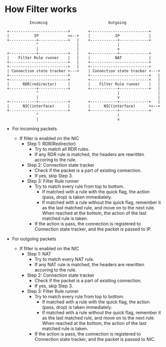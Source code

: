 # How Filter works

               Incoming                           Outgoing

     +--------------------------+        +--------------------------+
     |           IP             +<--+    |           IP             |
     +------------+-------------+   |    +------------+-------------+
                  ^                 |                 |
                  |                 |                 v
     +------------+-------------+   |    +------------+-------------+
     |    Filter Rule runner    |   |    |           NAT            |
     +--------------------------+   |    +--------------------------+
     +--------------------------+   |    +--------------------------+
     | Connection state tracker +---+    | Connection state tracker +---+
     +--------------------------+        +--------------------------+   |
     +--------------------------+        +--------------------------+   |
     |      RDR(redirector)     |        |    Filter Rule runner    |   |
     +------------+-------------+        +------------+-------------+   |
                  ^                                   |                 |
                  |                                   v                 |
     +------------+-------------+        +------------+-------------+   |
     |      NIC(interface)      |        |      NIC(interface)      +<--+
     +--------------------------+        +------------+-------------+
                  ^                                   |
                  |                                   v


* For incoming packets
  * If filter is enabled on the NIC
    * Step 1: RDR(Redirector)
      * Try to match all RDR rules.
      * If any RDR rule is matched, the headers are rewritten accoring to the rule.
    * Step 2: Connection state tracker
      * Check if the packet is a part of existing connection.
      * If yes, skip Step 3.
    * Step 3: Filter Rule runner
      * Try to match every rule from top to bottom.
	    * If matched with a rule with the quick flag, the action (pass, drop) is taken immediately.
		* If matched with a rule without the quick flag, remember it as the last matched rule, and move on to the next rule. When reached at the bottom, the action of the last matched rule is taken.
      * If the action is pass, the connection is registered to Connection state tracker, and the packet is passed to IP.

* For outgoing packets
  * If filter is enabled on the NIC
    * Step 1: NAT
      * Try to match every NAT rule.
      * If any NAT rule is matched, the headers are rewritten accoring to the rule.
    * Step 2: Connection state tracker
      * Check if the packet is a part of existing connection.
      * If yes, skip Step 3.
    * Step 3: Filter Rule runner
      * Try to match every rule from top to bottom.
	    * If matched with a rule with the quick flag, the action (pass, drop) is taken immediately.
		* If matched with a rule without the quick flag, remember it as the last matched rule, and move on to the next rule. When reached at the bottom, the action of the last matched rule is taken.
      * If the action is pass, the connection is registered to Connection state tracker, and the packet is passed to NIC.
